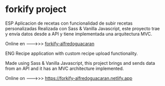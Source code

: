 # forkify project

ESP
Aplicacion de recetas con funcionalidad de subir recetas personalizadas
Realizada con Sass & Vanilla Javascript, este proyecto trae y envía datos desde a API y tiene implementada una arquitectura MVC.

Online en --->>> <a href="https://forkify-alfredoguacaran.netlify.app" target="_blank" rel="noopener noreferrer">forkify-alfredoguacaran</a>

ENG
Recipe application with custom recipe upload functionality.

Made using Sass & Vanilla Javascript, this project brings and sends data from an API and it has an MVC architecture implemented.

Online on --->>> https://forkify-alfredoguacaran.netlify.app
